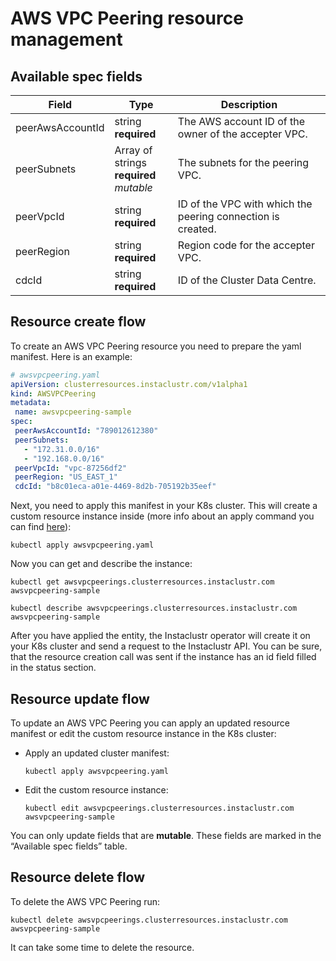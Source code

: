 # AWS VPC Peering resource management

## Available spec fields

| Field                                             | Type                                                    | Description                                                 |
|---------------------------------------------------|---------------------------------------------------------|-------------------------------------------------------------|
| peerAwsAccountId                                              | string <br /> **required**                              | The AWS account ID of the owner of the accepter VPC.        |
| peerSubnets                                           | Array of strings <br /> **required** <br /> _mutable_ | The subnets for the peering VPC.                            |
| peerVpcId                             | string <br /> **required**                              | ID of the VPC with which the peering connection is created. |
| peerRegion                                           | string <br /> **required**                              | Region code for the accepter VPC.                           |
| cdcId                                       | string <uuid> <br /> **required**                                  | ID of the Cluster Data Centre.       |

## Resource create flow
To create an AWS VPC Peering resource you need to prepare the yaml manifest. Here is an example:
```yaml
# awsvpcpeering.yaml
apiVersion: clusterresources.instaclustr.com/v1alpha1
kind: AWSVPCPeering
metadata:
 name: awsvpcpeering-sample
spec:
 peerAwsAccountId: "789012612380"
 peerSubnets:
   - "172.31.0.0/16"
   - "192.168.0.0/16"
 peerVpcId: "vpc-87256df2"
 peerRegion: "US_EAST_1"
 cdcId: "b8c01eca-a01e-4469-8d2b-705192b35eef"
```

Next, you need to apply this manifest in your K8s cluster. This will create a custom resource instance inside (more info about an apply command you can find [here](https://kubernetes.io/docs/reference/generated/kubectl/kubectl-commands#apply)):

```console
kubectl apply awsvpcpeering.yaml
```

Now you can get and describe the instance:

```console
kubectl get awsvpcpeerings.clusterresources.instaclustr.com awsvpcpeering-sample
```
```console
kubectl describe awsvpcpeerings.clusterresources.instaclustr.com awsvpcpeering-sample
```

After you have applied the entity, the Instaclustr operator will create it on your K8s cluster and send a request to the Instaclustr API. You can be sure, that the resource creation call was sent if the instance has an id field filled in the status section.

## Resource update flow

To update an AWS VPC Peering you can apply an updated resource manifest or edit the custom resource instance in the K8s cluster:
* Apply an updated cluster manifest:
    ```console
    kubectl apply awsvpcpeering.yaml
    ```
* Edit the custom resource instance:
    ```console
    kubectl edit awsvpcpeerings.clusterresources.instaclustr.com awsvpcpeering-sample
    ```
You can only update fields that are **mutable**. These fields are marked in the “Available spec fields” table.

## Resource delete flow

To delete the AWS VPC Peering run:
```console
kubectl delete awsvpcpeerings.clusterresources.instaclustr.com awsvpcpeering-sample
```

It can take some time to delete the resource.
